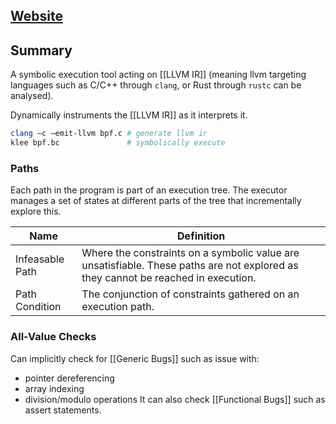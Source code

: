 ## [Website](https://klee.github.io/)
## Summary
A symbolic execution tool acting on [[LLVM IR]] (meaning llvm targeting languages such as C/C++ through `clang`, or Rust through `rustc` can be analysed).

Dynamically instruments the [[LLVM IR]] as it interprets it.

```bash
clang –c –emit-llvm bpf.c # generate llvm ir
klee bpf.bc               # symbolically execute 
```
### Paths
Each path in the program is part of an execution tree. The executor manages a set of states at different parts of the tree that incrementally explore this.

| Name | Definition |
| ---- | ---- |
| Infeasable Path | Where the constraints on a symbolic value are unsatisfiable. These paths are not explored as they cannot be reached in execution. |
| Path Condition | The conjunction of constraints gathered on an execution path. |
### All-Value Checks
Can implicitly check for [[Generic Bugs]] such as issue with:
- pointer dereferencing
- array indexing
- division/modulo operations
It can also check [[Functional Bugs]] such as assert statements.


